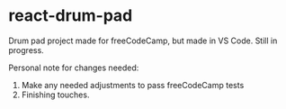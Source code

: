 # react-drum-pad
Drum pad project made for freeCodeCamp, but made in VS Code. Still in progress.

Personal note for changes needed:

1. Make any needed adjustments to pass freeCodeCamp tests
2. Finishing touches.

